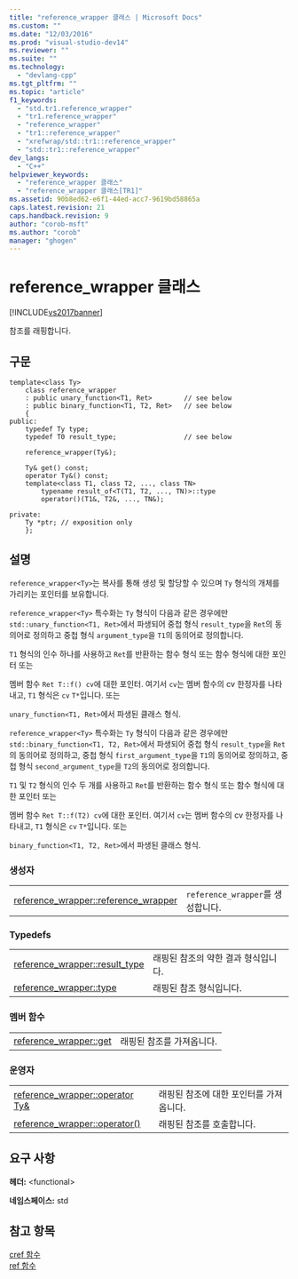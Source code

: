 ```yaml
---
title: "reference_wrapper 클래스 | Microsoft Docs"
ms.custom: ""
ms.date: "12/03/2016"
ms.prod: "visual-studio-dev14"
ms.reviewer: ""
ms.suite: ""
ms.technology: 
  - "devlang-cpp"
ms.tgt_pltfrm: ""
ms.topic: "article"
f1_keywords: 
  - "std.tr1.reference_wrapper"
  - "tr1.reference_wrapper"
  - "reference_wrapper"
  - "tr1::reference_wrapper"
  - "xrefwrap/std::tr1::reference_wrapper"
  - "std::tr1::reference_wrapper"
dev_langs: 
  - "C++"
helpviewer_keywords: 
  - "reference_wrapper 클래스"
  - "reference_wrapper 클래스[TR1]"
ms.assetid: 90b8ed62-e6f1-44ed-acc7-9619bd58865a
caps.latest.revision: 21
caps.handback.revision: 9
author: "corob-msft"
ms.author: "corob"
manager: "ghogen"
---
```

# reference_wrapper 클래스
[!INCLUDE[vs2017banner](../assembler/inline/includes/vs2017banner.md)]

참조를 래핑합니다.  
  
## 구문  
  
```  
template<class Ty>  
    class reference_wrapper  
    : public unary_function<T1, Ret>        // see below  
    : public binary_function<T1, T2, Ret>   // see below  
    {  
public:  
    typedef Ty type;  
    typedef T0 result_type;                 // see below  
  
    reference_wrapper(Ty&);  
  
    Ty& get() const;  
    operator Ty&() const;  
    template<class T1, class T2, ..., class TN>  
        typename result_of<T(T1, T2, ..., TN)>::type  
        operator()(T1&, T2&, ..., TN&);  
  
private:  
    Ty *ptr; // exposition only  
    };  
```  
  
## 설명  
 `reference_wrapper<Ty>`는 복사를 통해 생성 및 할당할 수 있으며 `Ty` 형식의 개체를 가리키는 포인터를 보유합니다.  
  
 `reference_wrapper<Ty>` 특수화는 `Ty` 형식이 다음과 같은 경우에만 `std::unary_function<T1, Ret>`에서 파생되어 중첩 형식 `result_type`을 `Ret`의 동의어로 정의하고 중첩 형식 `argument_type`을 `T1`의 동의어로 정의합니다.  
  
 `T1` 형식의 인수 하나를 사용하고 `Ret`를 반환하는 함수 형식 또는 함수 형식에 대한 포인터 또는  
  
 멤버 함수 `Ret T::f() cv`에 대한 포인터. 여기서 `cv`는 멤버 함수의 cv 한정자를 나타내고, `T1` 형식은 `cv` `T*`입니다. 또는  
  
 `unary_function<T1, Ret>`에서 파생된 클래스 형식.  
  
 `reference_wrapper<Ty>` 특수화는 `Ty` 형식이 다음과 같은 경우에만 `std::binary_function<T1, T2, Ret>`에서 파생되어 중첩 형식 `result_type`을 `Ret`의 동의어로 정의하고, 중첩 형식 `first_argument_type`을 `T1`의 동의어로 정의하고, 중첩 형식 `second_argument_type`을 `T2`의 동의어로 정의합니다.  
  
 `T1` 및 `T2` 형식의 인수 두 개를 사용하고 `Ret`를 반환하는 함수 형식 또는 함수 형식에 대한 포인터 또는  
  
 멤버 함수 `Ret T::f(T2) cv`에 대한 포인터. 여기서 `cv`는 멤버 함수의 cv 한정자를 나타내고, `T1` 형식은 `cv` `T*`입니다. 또는  
  
 `binary_function<T1, T2, Ret>`에서 파생된 클래스 형식.  
  
### 생성자  
  
|||  
|-|-|  
|[reference\_wrapper::reference\_wrapper](../Topic/reference_wrapper::reference_wrapper.md)|`reference_wrapper`를 생성합니다.|  
  
### Typedefs  
  
|||  
|-|-|  
|[reference\_wrapper::result\_type](../Topic/reference_wrapper::result_type.md)|래핑된 참조의 약한 결과 형식입니다.|  
|[reference\_wrapper::type](../Topic/reference_wrapper::type.md)|래핑된 참조 형식입니다.|  
  
### 멤버 함수  
  
|||  
|-|-|  
|[reference\_wrapper::get](../Topic/reference_wrapper::get.md)|래핑된 참조를 가져옵니다.|  
  
### 운영자  
  
|||  
|-|-|  
|[reference\_wrapper::operator Ty&](../Topic/reference_wrapper::operator%20Ty&.md)|래핑된 참조에 대한 포인터를 가져옵니다.|  
|[reference\_wrapper::operator\(\)](../Topic/reference_wrapper::operator\(\).md)|래핑된 참조를 호출합니다.|  
  
## 요구 사항  
 **헤더:** \<functional\>  
  
 **네임스페이스:** std  
  
## 참고 항목  
 [cref 함수](../Topic/cref%20Function.md)   
 [ref 함수](../Topic/ref%20Function.md)
